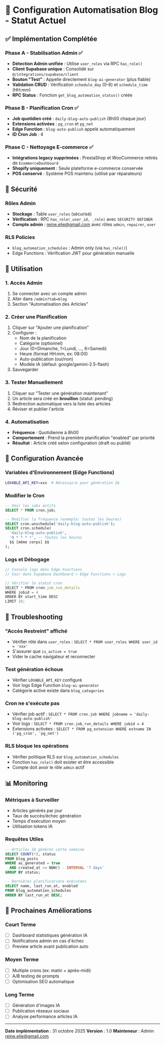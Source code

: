 # 🤖 Configuration Automatisation Blog - Statut Actuel

## ✅ Implémentation Complétée

### Phase A - Stabilisation Admin ✅
- **Détection Admin unifiée** : Utilise `user_roles` via RPC `has_role()`
- **Client Supabase unique** : Consolidé sur `@/integrations/supabase/client`
- **Bouton "Test"** : Appelle directement `blog-ai-generator` (plus fiable)
- **Validation CRUD** : Vérification `schedule_day` (0-6) et `schedule_time` (HH:mm)
- **RPC Status** : Fonction `get_blog_automation_status()` créée

### Phase B - Planification Cron ✅
- **Job quotidien créé** : `daily-blog-auto-publish` (8h00 chaque jour)
- **Extensions activées** : `pg_cron` et `pg_net`
- **Edge Function** : `blog-auto-publish` appelé automatiquement
- **ID Cron Job** : 4

### Phase C - Nettoyage E-commerce ✅
- **Intégrations legacy supprimées** : PrestaShop et WooCommerce retirés de `EcommerceDashboard`
- **Shopify uniquement** : Seule plateforme e-commerce conservée
- **POS conservé** : Système POS maintenu (utilisé par réparateurs)

## 🔐 Sécurité

### Rôles Admin
- **Stockage** : Table `user_roles` (sécurisé)
- **Vérification** : RPC `has_role(_user_id, _role)` avec `SECURITY DEFINER`
- **Compte admin** : reine.elie@gmail.com avec rôles `admin`, `repairer`, `user`

### RLS Policies
- `blog_automation_schedules` : Admin only (via `has_role()`)
- Edge Functions : Vérification JWT pour génération manuelle

## 📝 Utilisation

### 1. Accès Admin
1. Se connecter avec un compte admin
2. Aller dans `/admin?tab=blog`
3. Section "Automatisation des Articles"

### 2. Créer une Planification
1. Cliquer sur "Ajouter une planification"
2. Configurer :
   - Nom de la planification
   - Catégorie (optionnel)
   - Jour (0=Dimanche, 1=Lundi, ..., 6=Samedi)
   - Heure (format HH:mm, ex: 08:00)
   - Auto-publication (oui/non)
   - Modèle IA (défaut: google/gemini-2.5-flash)
3. Sauvegarder

### 3. Tester Manuellement
1. Cliquer sur "Tester une génération maintenant"
2. Un article sera créé en **brouillon** (statut: pending)
3. Redirection automatique vers la liste des articles
4. Réviser et publier l'article

### 4. Automatisation
- **Fréquence** : Quotidienne à 8h00
- **Comportement** : Prend la première planification "enabled" par priorité
- **Résultat** : Article créé selon configuration (draft ou publié)

## 🔧 Configuration Avancée

### Variables d'Environnement (Edge Functions)
```bash
LOVABLE_API_KEY=xxx  # Nécessaire pour génération IA
```

### Modifier le Cron
```sql
-- Voir les jobs actifs
SELECT * FROM cron.job;

-- Modifier la fréquence (exemple: toutes les heures)
SELECT cron.unschedule('daily-blog-auto-publish');
SELECT cron.schedule(
  'daily-blog-auto-publish',
  '0 * * * *', -- Toutes les heures
  $$ [même corps] $$
);
```

### Logs et Débogage
```typescript
// Console logs dans Edge Functions
// Voir dans Supabase Dashboard > Edge Functions > Logs

// Vérifier le statut cron
SELECT * FROM cron.job_run_details 
WHERE jobid = 4 
ORDER BY start_time DESC 
LIMIT 10;
```

## 🚨 Troubleshooting

### "Accès Restreint" affiché
- Vérifier rôle dans `user_roles` : `SELECT * FROM user_roles WHERE user_id = 'xxx'`
- S'assurer que `is_active = true`
- Vider le cache navigateur et reconnecter

### Test génération échoue
- Vérifier `LOVABLE_API_KEY` configuré
- Voir logs Edge Function `blog-ai-generator`
- Catégorie active existe dans `blog_categories`

### Cron ne s'exécute pas
- Vérifier job actif : `SELECT * FROM cron.job WHERE jobname = 'daily-blog-auto-publish'`
- Voir logs : `SELECT * FROM cron.job_run_details WHERE jobid = 4`
- Extensions activées : `SELECT * FROM pg_extension WHERE extname IN ('pg_cron', 'pg_net')`

### RLS bloque les opérations
- Vérifier politique RLS sur `blog_automation_schedules`
- Fonction `has_role()` doit exister et être accessible
- Compte doit avoir le rôle `admin` actif

## 📊 Monitoring

### Métriques à Surveiller
- Articles générés par jour
- Taux de succès/échec génération
- Temps d'exécution moyen
- Utilisation tokens IA

### Requêtes Utiles
```sql
-- Articles IA générés cette semaine
SELECT COUNT(*), status 
FROM blog_posts 
WHERE ai_generated = true 
  AND created_at >= NOW() - INTERVAL '7 days'
GROUP BY status;

-- Dernières planifications exécutées
SELECT name, last_run_at, enabled 
FROM blog_automation_schedules 
ORDER BY last_run_at DESC;
```

## 🎯 Prochaines Améliorations

### Court Terme
- [ ] Dashboard statistiques génération IA
- [ ] Notifications admin en cas d'échec
- [ ] Preview article avant publication auto

### Moyen Terme
- [ ] Multiple crons (ex: matin + après-midi)
- [ ] A/B testing de prompts
- [ ] Optimisation SEO automatique

### Long Terme
- [ ] Génération d'images IA
- [ ] Publication réseaux sociaux
- [ ] Analyse performance articles IA

---

**Date implémentation** : 31 octobre 2025
**Version** : 1.0
**Mainteneur** : Admin reine.elie@gmail.com
